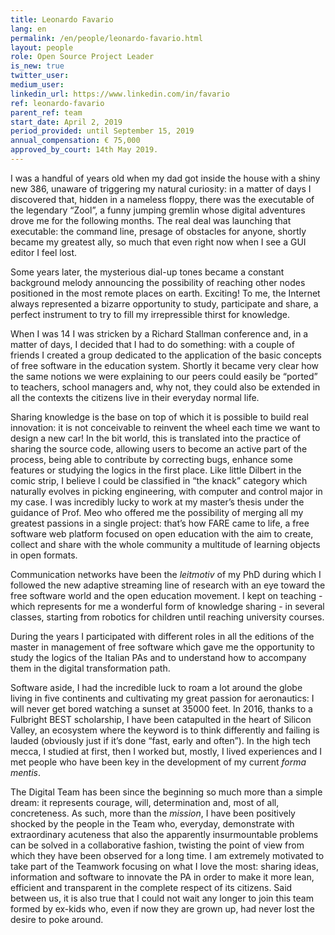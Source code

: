 ```yaml
---
title: Leonardo Favario 
lang: en
permalink: /en/people/leonardo-favario.html
layout: people
role: Open Source Project Leader 
is_new: true
twitter_user:
medium_user:
linkedin_url: https://www.linkedin.com/in/favario
ref: leonardo-favario 
parent_ref: team
start_date: April 2, 2019
period_provided: until September 15, 2019
annual_compensation: € 75,000
approved_by_court: 14th May 2019.
---
```


I was a handful of years old when my dad got inside the house with a shiny new
386, unaware of triggering my natural curiosity: in a matter of days
I discovered that, hidden in a nameless floppy, there was the executable of the
legendary “Zool”, a funny jumping gremlin whose digital adventures drove me for
the following months. The real deal was launching that executable: the command
line, presage of obstacles for anyone, shortly became my greatest ally, so much
that even right now when I see a GUI editor I feel lost. 

Some years later, the mysterious dial-up tones became a constant background
melody announcing the possibility of reaching other nodes positioned in the
most remote places on earth. Exciting! To me, the Internet always represented
a bizarre opportunity to study, participate and share, a perfect instrument to
try to fill my irrepressible thirst for knowledge. 

When I was 14 I was stricken by a Richard Stallman conference and, in a matter
of days, I decided that I had to do something: with a couple of friends
I created a group dedicated to the application of the basic concepts of free
software in the education system. Shortly it became very clear how the same
notions we were explaining to our peers could easily be “ported” to teachers,
school managers and, why not, they could also be extended in all the contexts
the citizens live in their everyday normal life. 

Sharing knowledge is the base on top of which it is possible to build real
innovation: it is not conceivable to reinvent the wheel each time we want to
design a new car! In the bit world, this is translated into the practice of
sharing the source code, allowing users to become an active part of the
process, being able to contribute by correcting bugs, enhance some features or
studying the logics in the first place. Like little Dilbert in the comic strip,
I believe I could be classified in “the knack” category which naturally evolves
in picking engineering, with computer and control major in my case. I was
incredibly lucky to work at my master’s thesis under the guidance of Prof. Meo
who offered me the possibility of merging all my greatest passions in a single
project: that’s how FARE came to life, a free software web platform focused on
open education with the aim to create, collect and share with the whole
community a multitude of learning objects in open formats.

Communication networks have been the _leitmotiv_ of my PhD during which
I followed the new adaptive streaming line of research with an eye toward the
free software world and the open education movement. I kept on teaching - which
represents for me a wonderful form of knowledge sharing - in several classes,
starting from robotics for children until reaching university courses.

During the years I participated with different roles in all the editions of the
master in management of free software which gave me the opportunity to study
the logics of the Italian PAs and to understand how to accompany them in the
digital transformation path.

Software aside, I had the incredible luck to roam a lot around the globe living
in five continents and cultivating my great passion for aeronautics: I will
never get bored watching a sunset at 35000 feet. In 2016, thanks to a Fulbright
BEST scholarship, I have been catapulted in the heart of Silicon Valley, an
ecosystem where the keyword is to think differently and failing is lauded
(obviously just if it’s done “fast, early and often”).
In the high tech mecca, I studied at first, then I worked but, mostly, I lived
experiences and I met people who have been key in the development of my current
_forma mentis_.

The Digital Team has been since the beginning so much more than a simple dream:
it represents courage, will, determination and, most of all, concreteness.
As such, more than the _mission_, I have been positively shocked by the people in
the Team who, everyday, demonstrate with extraordinary acuteness that also the
apparently insurmountable problems can be solved in a collaborative fashion,
twisting the point of view from which they have been observed for a long time.
I am extremely motivated to take part of the Teamwork focusing on what I love
the most: sharing ideas, information and software to innovate the PA in order
to make it more lean, efficient and transparent in the complete respect of its
citizens. Said between us, it is also true that I could not wait any longer to
join this team formed by ex-kids who, even if now they are grown up, had never
lost the desire to poke around. 

